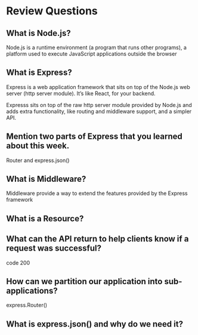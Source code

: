 # Review Questions

## What is Node.js?

Node.js is a runtime environment (a program that runs other programs), a platform used to execute JavaScript applications outside the browser

## What is Express?

Express is a web application framework that sits on top of the Node.js web server (http server module). It’s like React, for your backend.

Expresss sits on top of the raw http server module provided by Node.js and adds extra functionality, like routing and middleware support, and a simpler API.

## Mention two parts of Express that you learned about this week.

Router and express.json()

## What is Middleware?

Middleware provide a way to extend the features provided by the Express framework

## What is a Resource?

## What can the API return to help clients know if a request was successful?

code 200

## How can we partition our application into sub-applications?

express.Router()

## What is express.json() and why do we need it?
